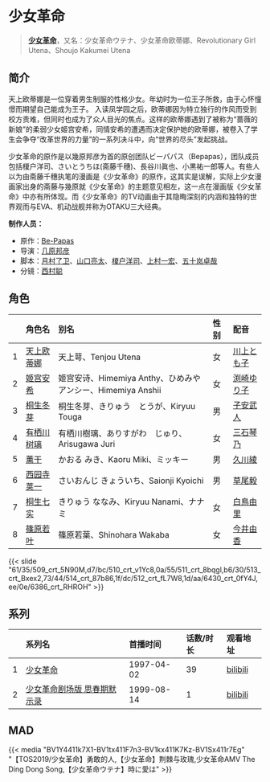 # 少女革命


> <u>**[少女革命](http://bgm.tv/subject/1453)**</u>，又名：少女革命ウテナ、少女革命欧蒂娜、Revolutionary Girl Utena、Shoujo Kakumei Utena

## 简介


天上欧蒂娜是一位穿着男生制服的性格少女。年幼时为一位王子所救，由于心怀憧憬而期望自己能成为王子。
入读凤学园之后，欧蒂娜因为特立独行的作风而受到校方责难，但同时也成为了众人目光的焦点。这样的欧蒂娜遇到了被称为“蔷薇的新娘”的柔弱少女姬宫安希，同情安希的遭遇而决定保护她的欧蒂娜，被卷入了学生会争夺“改革世界的力量”的一系列决斗中，向“世界的尽头”发起挑战。

少女革命的原作是以幾原邦彦为首的原创团队ビーパパス（Bepapas），团队成员包括榎户洋司、さいとうちほ(斋藤千穗)、長谷川眞也、小黒祐一郎等人。有些人以为由斋藤千穗执笔的漫画是《少女革命》的原作，这其实是误解，实际上少女漫画家出身的斋藤与幾原就《少女革命》的主题意见相左，这一点在漫画版《少女革命》中亦有所体现。而《少女革命》的TV动画由于其隐晦深刻的内涵和独特的世界观而与EVA、机动战舰并称为OTAKU三大经典。

**制作人员：**
- 原作：[Be-Papas](http://bgm.tv/person/723)
- 导演：[几原邦彦](http://bgm.tv/person/724)
- 脚本：[月村了卫](http://bgm.tv/person/422)、[山口亮太](http://bgm.tv/person/49)、[榎户洋司](http://bgm.tv/person/411)、[上村一宏](http://bgm.tv/person/725)、[五十岚卓哉](http://bgm.tv/person/726)
- 分镜：[西村聪](http://bgm.tv/person/211)

## 角色

|     |   角色名   |   别名  | 性别 |  配音  |
|:--- |:------  |:----      |:---  |:--   |
| 1 | [天上欧蒂娜](http://bgm.tv/character/509) | 天上萼、Tenjou Utena | 女 | [川上とも子](http://bgm.tv/person/3880) |
| 2 | [姬宫安希](http://bgm.tv/character/510) | 姬宫安诗、Himemiya Anthy、ひめみや アンシー、Himemiya Anshii | 女 | [渕崎ゆり子](http://bgm.tv/person/3949) |
| 3 | [桐生冬芽](http://bgm.tv/character/511) | 桐生冬芽、きりゅう　とうが、Kiryuu Touga | 男 | [子安武人](http://bgm.tv/person/1096) |
| 4 | [有栖川树璃](http://bgm.tv/character/513) | 有栖川樹璃、ありすがわ　じゅり、Arisugawa Juri | 女 | [三石琴乃](http://bgm.tv/person/3918) |
| 5 | [薰干](http://bgm.tv/character/514) | かおる みき、Kaoru Miki、ミッキー | 男 | [久川綾](http://bgm.tv/person/3875) |
| 6 | [西园寺荚一](http://bgm.tv/character/512) | さいおんじ きょういち、Saionji Kyoichi | 男 | [草尾毅](http://bgm.tv/person/4115) |
| 7 | [桐生七实](http://bgm.tv/character/6430) | きりゅう ななみ、Kiryuu Nanami、ナナミ | 女 | [白鳥由里](http://bgm.tv/person/4049) |
| 8 | [篠原若叶](http://bgm.tv/character/6386) | 篠原若葉、Shinohara Wakaba | 女 | [今井由香](http://bgm.tv/person/3833) |

{{< slide "61/35/509_crt_5N90M,d7/bc/510_crt_v1Yc8,0a/55/511_crt_8bqgl,b6/30/513_crt_Bxex2,73/44/514_crt_87b86,1f/dc/512_crt_fL7W8,1d/aa/6430_crt_0fY4J,ee/0e/6386_crt_RHROH" >}}

## 系列

|     | 系列名            | 首播时间       | 话数/时长 | 观看地址                                                      |
|:----|:---------------|:-----------|:------|:----------------------------------------------------------|
| 1   |[少女革命](https://bgm.tv/subject/1453)| 1997-04-02 | 39    | [bilibili](https://www.bilibili.com/bangumi/play/ep50861) |
| 2   |[少女革命剧场版 思春期默示录](https://bgm.tv/subject/1891)| 1999-08-14 | 1     | [bilibili](https://www.bilibili.com/bangumi/play/ss2493)  |


## MAD

{{< media  "BV1Y4411k7X1-BV1tx411F7n3-BV1kx411K7Kz-BV1Sx411r7Eg" 
"【TOS2019/少女革命】勇敢的人,【少女革命】荆棘与玫瑰,少女革命AMV The Ding Dong Song,【少女革命ウテナ】時に愛は" >}}

